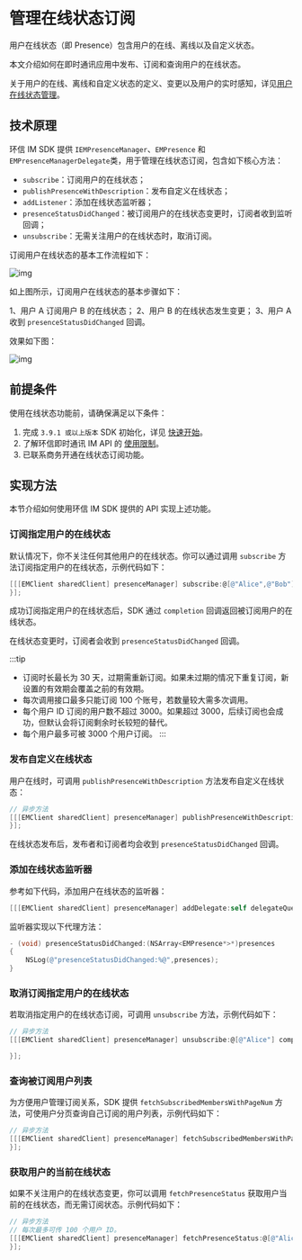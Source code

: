 # 管理在线状态订阅

<Toc />

用户在线状态（即 Presence）包含用户的在线、离线以及自定义状态。

本文介绍如何在即时通讯应用中发布、订阅和查询用户的在线状态。

关于用户的在线、离线和自定义状态的定义、变更以及用户的实时感知，详见[用户在线状态管理](/product/product_user_presence.html)。

## 技术原理

环信 IM SDK 提供 `IEMPresenceManager`、`EMPresence` 和 `EMPresenceManagerDelegate`类，用于管理在线状态订阅，包含如下核心方法：

- `subscribe`：订阅用户的在线状态；
- `publishPresenceWithDescription`：发布自定义在线状态；
- `addListener`：添加在线状态监听器；
- `presenceStatusDidChanged`：被订阅用户的在线状态变更时，订阅者收到监听回调；
- `unsubscribe`：无需关注用户的在线状态时，取消订阅。

订阅用户在线状态的基本工作流程如下：

![img](/images/ios/presence.png)

如上图所示，订阅用户在线状态的基本步骤如下：

1、用户 A 订阅用户 B 的在线状态；
2、用户 B 的在线状态发生变更；
3、用户 A 收到 `presenceStatusDidChanged` 回调。

效果如下图：

![img](/images/ios/status.png)

## 前提条件

使用在线状态功能前，请确保满足以下条件：

1. 完成 `3.9.1 或以上版本` SDK 初始化，详见 [快速开始](quickstart.html)。
2. 了解环信即时通讯 IM API 的 [使用限制](/product/limitation.html)。
3. 已联系商务开通在线状态订阅功能。

## 实现方法

本节介绍如何使用环信 IM SDK 提供的 API 实现上述功能。

### 订阅指定用户的在线状态

默认情况下，你不关注任何其他用户的在线状态。你可以通过调用 `subscribe` 方法订阅指定用户的在线状态，示例代码如下：

```objectivec
[[[EMClient sharedClient] presenceManager] subscribe:@[@"Alice",@"Bob"] expiry:7*24*3600 completion:^(NSArray<EMPresence *> *presences, EMError *error) {
}];
```

成功订阅指定用户的在线状态后，SDK 通过 `completion` 回调返回被订阅用户的在线状态。

在线状态变更时，订阅者会收到 `presenceStatusDidChanged` 回调。

:::tip
- 订阅时长最长为 30 天，过期需重新订阅。如果未过期的情况下重复订阅，新设置的有效期会覆盖之前的有效期。
- 每次调用接口最多只能订阅 100 个账号，若数量较大需多次调用。
- 每个用户 ID 订阅的用户数不超过 3000。如果超过 3000，后续订阅也会成功，但默认会将订阅剩余时长较短的替代。
- 每个用户最多可被 3000 个用户订阅。
:::

### 发布自定义在线状态

用户在线时，可调用 `publishPresenceWithDescription` 方法发布自定义在线状态：

```objectivec
// 异步方法
[[[EMClient sharedClient] presenceManager] publishPresenceWithDescription:@"custom presence" completion:^(EMError *error) {
}];
```

在线状态发布后，发布者和订阅者均会收到 `presenceStatusDidChanged` 回调。

### 添加在线状态监听器

参考如下代码，添加用户在线状态的监听器：

```objectivec
[[[EMClient sharedClient] presenceManager] addDelegate:self delegateQueue:nil];
```

监听器实现以下代理方法：

```objectivec
- (void) presenceStatusDidChanged:(NSArray<EMPresence*>*)presences
{
    NSLog(@"presenceStatusDidChanged:%@",presences);
}
```

### 取消订阅指定用户的在线状态

若取消指定用户的在线状态订阅，可调用 `unsubscribe` 方法，示例代码如下：

```objectivec
// 异步方法
[[[EMClient sharedClient] presenceManager] unsubscribe:@[@"Alice"] completion:^(EMError *error) {

}];
```

### 查询被订阅用户列表

为方便用户管理订阅关系，SDK 提供 `fetchSubscribedMembersWithPageNum` 方法，可使用户分页查询自己订阅的用户列表，示例代码如下：

```objectivec
// 异步方法
[[[EMClient sharedClient] presenceManager] fetchSubscribedMembersWithPageNum:0 pageSize:50 Completion:^(NSArray<NSString*>* members,EMError*error){
}];
```

### 获取用户的当前在线状态

如果不关注用户的在线状态变更，你可以调用 `fetchPresenceStatus` 获取用户当前的在线状态，而无需订阅状态。示例代码如下：

```objectivec
// 异步方法
// 每次最多可传 100 个用户 ID。
[[[EMClient sharedClient] presenceManager] fetchPresenceStatus:@[@"Alice",@"Tom"] completion:^(NSArray<EMPresence*>* presences,EMError*error){
}];
```